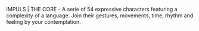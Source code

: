 IMPULS | THE CORE - A serie of 54 expressive characters featuring a complexity of a language. Join their gestures, movements, time, rhythm and feeling by your contemplation.
